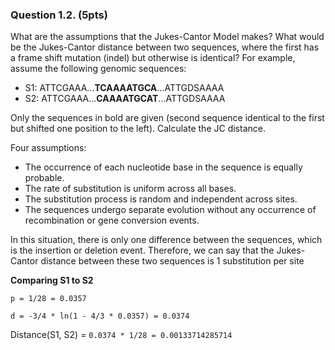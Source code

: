 ### Question 1.2. (5pts) 
What are the assumptions that the Jukes-Cantor
Model makes? What would be the Jukes-Cantor distance between two
sequences, where the first has a frame shift mutation (indel) but
otherwise is identical? For example, assume the following genomic
sequences:

- S1: ATTCGAAA...**TCAAAATGCA**...ATTGDSAAAA
- S2: ATTCGAAA...**CAAAATGCAT**...ATTGDSAAAA

Only the sequences in bold are given (second sequence identical to
the first but shifted one position to the left). Calculate the JC
distance.

Four assumptions:

- The occurrence of each nucleotide base in the sequence is equally probable.
- The rate of substitution is uniform across all bases.
- The substitution process is random and independent across sites.
- The sequences undergo separate evolution without any occurrence of recombination or gene conversion events.

In this situation,  there is only one difference between the sequences, which is the insertion or deletion event. Therefore, we can say that the Jukes-Cantor distance between these two sequences is 1 substitution per site

**Comparing S1 to S2**

`p = 1/28 = 0.0357`

`d = -3/4 * ln(1 - 4/3 * 0.0357) = 0.0374`

Distance(S1, S2) = `0.0374 * 1/28 = 0.00133714285714`
